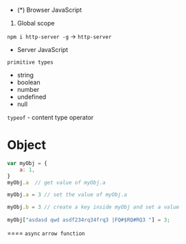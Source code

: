 - (*) Browser JavaScript
1. Global scope

`npm i http-server -g` -> `http-server`
- Server JavaScript

`primitive types`
- string
- boolean
- number
- undefined
- null

`typeof` - content type operator

Object
=====
```javascript
var myObj = {
    a: 1,
}
myObj.a  // get value of myObj.a

myObj.a = 3 // set the value of myObj.a

myObj.b = 3 // create a key inside myObj and set a value
 
myObj["asdasd qwd asdf234rq34frq3 |FQ#$RQ#RQ3 "] = 3; 
```
====
`async`
`arrow function`